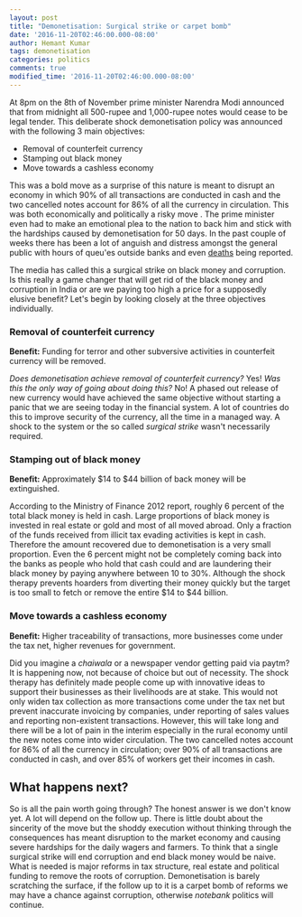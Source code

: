 ```yaml
---
layout: post
title: "Demonetisation: Surgical strike or carpet bomb"
date: '2016-11-20T02:46:00.000-08:00'
author: Hemant Kumar
tags: demonetisation
categories: politics
comments: true
modified_time: '2016-11-20T02:46:00.000-08:00'
---
```


At 8pm on the 8th of November prime minister Narendra Modi announced that from midnight all 500-rupee and 1,000-rupee notes would cease to be legal tender. This deliberate shock demonetisation policy was announced with the following 3 main objectives:

* Removal of counterfeit currency
* Stamping out black money
* Move towards a cashless economy

This was a bold move as a surprise of this nature is meant to disrupt an economy in which 90% of all transactions are conducted in cash and the two cancelled notes account for 86% of all the currency in circulation. This was both economically and politically a risky move . The prime minister even had to make an emotional plea to the nation to back him and stick with the hardships caused by demonetisation for 50 days. In the past couple of weeks there has been a lot of anguish and distress amongst the general public with hours of queu'es outside banks and even [deaths](http://www.huffingtonpost.in/2016/11/17/day-9-demonetisation-death-toll-rises-to-55/) being reported.

The media has called this a surgical strike on black money and corruption. Is this really a game changer that will get rid of the black money and corruption in India or are we paying too high a price for a supposedly elusive benefit? Let's begin by looking closely at the three objectives individually.

### Removal of counterfeit currency
**Benefit:** Funding for terror and other subversive activities in counterfeit currency will be removed.

*Does demonetisation achieve removal of counterfeit currency?* Yes! *Was this the only way of going about doing this?* No! A phased out release of new currency would have achieved the same objective without starting a panic that we are seeing today in the financial system. A lot of countries do this to improve security of the currency, all the time in a managed way. A shock to the system or the so called *surgical strike* wasn't necessarily required.

### Stamping out of black money
**Benefit:** Approximately $14 to $44 billion of back money will be extinguished.

According to the Ministry of Finance 2012 report, roughly 6 percent of the total black money is held in cash. Large proportions of black money is invested in real estate or gold and most of all moved abroad. Only a fraction of the funds received from illicit tax evading activities is kept in cash. Therefore the amount recovered due to demonetisation is a very small proportion. Even the 6 percent might not be completely coming back into the banks as people who hold that cash could and are laundering their black money by paying anywhere between 10 to 30%. Although the shock therapy prevents hoarders from diverting their money quickly but the target is too small to fetch or remove the entire $14 to $44 billion.

### Move towards a cashless economy
**Benefit:** Higher traceability of transactions, more businesses come under the tax net, higher revenues for government.

Did you imagine a *chaiwala* or a newspaper vendor getting paid via paytm? It is happening now, not because of choice but out of necessity. The shock therapy has definitely made people come up with innovative ideas to support their businesses as their livelihoods are at stake. This would not only widen tax collection as more transactions come under the tax net but prevent inaccurate invoicing by companies, under reporting of sales values and reporting non-existent transactions. However, this will take long and there will be a lot of pain in the interim especially in the rural economy until the new notes come into wider circulation. The two cancelled notes account for 86% of all the currency in circulation; over 90% of all transactions are conducted in cash, and over 85% of workers get their incomes in cash.

## What happens next?
So is all the pain worth going through? The honest answer is we don't know yet. A lot will depend on the follow up. There is little doubt about the sincerity of the move but the shoddy execution without thinking through the consequences has meant disruption to the market economy and causing severe hardships for the daily wagers and farmers. To think that a single surgical strike will end corruption and end black money would be naive. What is needed is major reforms in tax structure, real estate and political funding to remove the roots of corruption. Demonetisation is barely scratching the surface, if the follow up to it is a carpet bomb of reforms we may have a chance against corruption, otherwise *notebank* politics will continue.
